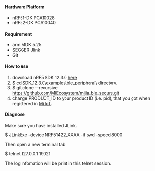 #### Hardware Platform
* nRF51-DK PCA10028 
* nRF52-DK PCA10040

#### Requirement
- arm MDK 5.25
- SEGGER Jlink
- Git

#### How to use

1. download nRF5 SDK 12.3.0 [here](http://www.nordicsemi.com/eng/nordic/Products/nRF52832/nRF5-SDK-v12-zip/54281)
2. $ cd SDK_12.3.0\examples\ble_peripheral\ directory.
3. $ git clone --recursive https://github.com/MiEcosystem/mijia_ble_secure.git
3. change PRODUCT_ID to your product ID (i.e. pid), that you got when registered in [Mi IoT](https://iot.mi.com/index.html).

#### Diagnose

Make sure you have installed JLink.

$ JLinkExe -device NRF51422_XXAA -if swd -speed 8000

Then open a new terminal tab:

$ telnet 127.0.0.1 19021

The log infomation will be print in this telnet session.